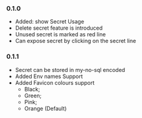 ### 0.1.0
* Added: show Secret Usage
* Delete secret feature is introduced
* Unused secret is marked as red line
* Can expose secret by clicking on the secret line

### 0.1.1
* Secret can be stored in my-no-sql encoded
* Added Env names Support
* Added Favicon colours support
  - Black;
  - Green;
  - Pink;
  - Orange (Default)